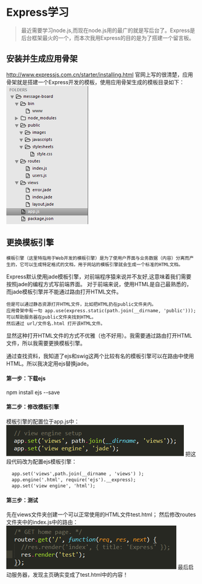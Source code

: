 # Express学习

> 最近需要学习node.js,而现在node.js用的最广的就是写后台了。Express是后台框架最火的一个，而本次我用Express的目的是为了搭建一个留言板。

## 安装并生成应用骨架
http://www.expressjs.com.cn/starter/installing.html
官网上写的很清楚，应用骨架就是搭建一个Express开发的模板，使用应用骨架生成的模板目录如下：
![](IMG1.png)



## 更换模板引擎
	模板引擎（这里特指用于Web开发的模板引擎）是为了使用户界面与业务数据（内容）分离而产生的，它可以生成特定格式的文档，用于网站的模板引擎就会生成一个标准的HTML文档。
Express默认使用jade模板引擎，对前端程序猿来说并不友好,这意味着我们需要按照jade的编程方式写前端界面。
对于前端来说，使用HTML是自己最熟悉的，而jade模板引擎并不能通过路由打开HTML文件。

	但是可以通过静态资源打开HTML文件，比如把HTML扔在public文件夹内。
	应用骨架中有一句 app.use(express.static(path.join(__dirname, 'public'))); 可以帮助服务器在public文件夹找到HTML。
	然后通过 url/文件名.html 打开该HTML文件。
显然这种打开HTML文件的方式不优雅（也不好用）。我需要通过路由打开HTML文件，所以我需要更换模板引擎。

通过查找资料，我知道了ejs和swig这两个比较有名的模板引擎可以在路由中使用HTML。所以我决定用ejs替换jade。

#### 第一步：下载ejs
npm install ejs --save

#### 第二步：修改模板引擎
模板引擎的配置位于app.js中：
![](IMG2.png)
把这段代码改为配置ejs模板引擎：
```
  app.set('views',path.join(__dirname , 'views') );
  app.engine('.html', require('ejs').__express);  
  app.set('view engine', 'html');
```

#### 第三步：测试
先在views文件夹创建一个可以正常使用的HTML文件test.html；
然后修改routes文件夹中的index.js中的路由：
![](IMG3.png)
最后启动服务器，发现主页确实变成了test.html中的内容！

